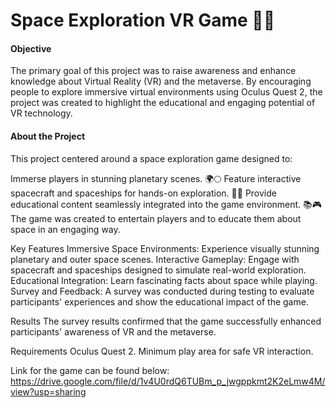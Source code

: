 # Space Exploration VR Game 🚀🌌

#### Objective
The primary goal of this project was to raise awareness and enhance knowledge about Virtual Reality (VR) and the metaverse. By encouraging people to explore immersive virtual environments using Oculus Quest 2, the project was created to highlight the educational and engaging potential of VR technology.

#### About the Project
This project centered around a space exploration game designed to:

Immerse players in stunning planetary scenes. 🌍🌕
Feature interactive spacecraft and spaceships for hands-on exploration. 🚀✨
Provide educational content seamlessly integrated into the game environment. 📚🎮
The game was created to entertain players and to educate them about space in an engaging way.

Key Features
Immersive Space Environments: Experience visually stunning planetary and outer space scenes.
Interactive Gameplay: Engage with spacecraft and spaceships designed to simulate real-world exploration.
Educational Integration: Learn fascinating facts about space while playing.
Survey and Feedback: A survey was conducted during testing to evaluate participants' experiences and show the educational impact of the game.

Results
The survey results confirmed that the game successfully enhanced participants' awareness of VR and the metaverse.

Requirements
Oculus Quest 2.
Minimum play area for safe VR interaction.

Link for the game can be found below:
https://drive.google.com/file/d/1v4U0rdQ6TUBm_p_jwgppkmt2K2eLmw4M/view?usp=sharing



